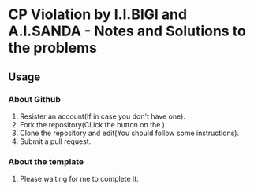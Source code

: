 # CP Violation by I.I.BIGI and A.I.SANDA - Notes and Solutions to the problems
## Usage
### About Github
1. Resister an account(If in case you don't have one).
1. Fork the repository(CLick the button on the ).
2. Clone the repository and edit(You should follow some instructions).
3. Submit a pull request.

### About the template
1. Please waiting for me to complete it.
